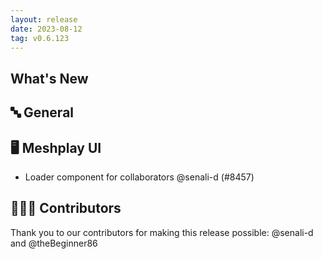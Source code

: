 ```yaml
---
layout: release
date: 2023-08-12
tag: v0.6.123
---
```


## What's New
## 🔤 General
## 🖥 Meshplay UI

- Loader component for collaborators @senali-d (#8457)

## 👨🏽‍💻 Contributors

Thank you to our contributors for making this release possible:
@senali-d and @theBeginner86
